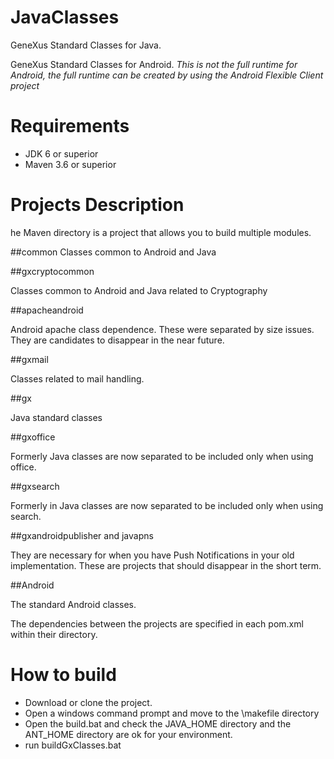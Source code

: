 # JavaClasses
GeneXus Standard Classes for Java.

GeneXus Standard Classes for Android. *This is not the full runtime for Android, the full runtime can be created by using the Android Flexible Client project*

# Requirements

- JDK 6 or superior
- Maven 3.6 or superior

# Projects Description

he Maven directory is a project that allows you to build multiple modules.

##common
Classes common to Android and Java

##gxcryptocommon

Classes common to Android and Java related to Cryptography

##apacheandroid

Android apache class dependence. These were separated by size issues. They are candidates to disappear in the near future.

##gxmail

Classes related to mail handling.

##gx

Java standard classes

##gxoffice

Formerly Java classes are now separated to be included only when using office.

##gxsearch

Formerly in Java classes are now separated to be included only when using search.

##gxandroidpublisher and javapns

They are necessary for when you have Push Notifications in your old implementation. These are projects that should disappear in the short term.

##Android

The standard Android classes.

The dependencies between the projects are specified in each pom.xml within their directory.


# How to build

- Download or clone the project. 
- Open a windows command prompt and move to the <project dir>\makefile directory
- Open the build.bat and check the JAVA_HOME directory and the ANT_HOME directory are ok for your environment.
- run buildGxClasses.bat



